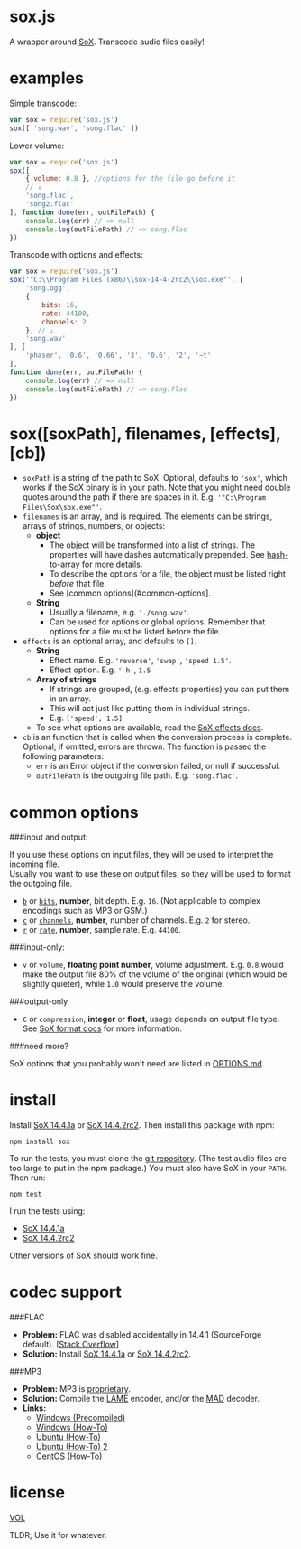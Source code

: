 sox.js
======

A wrapper around [SoX][sox]. Transcode audio files easily!



examples
========

Simple transcode:
```js
var sox = require('sox.js')
sox([ 'song.wav', 'song.flac' ])
```

Lower volume:
```js
var sox = require('sox.js')
sox([
	{ volume: 0.8 }, //options for the file go before it
	// ↓
	'song.flac',
	'song2.flac'
], function done(err, outFilePath) {
	console.log(err) // => null
	console.log(outFilePath) // => song.flac
})
```

Transcode with options and effects:
```js
var sox = require('sox.js')
sox('"C:\\Program Files (x86)\\sox-14-4-2rc2\\sox.exe"', [
	'song.ogg',
	{
		bits: 16,
		rate: 44100,
		channels: 2
	}, // ↓
	'song.wav'
], [
	'phaser', '0.6', '0.66', '3', '0.6', '2', '−t'
],
function done(err, outFilePath) {
	console.log(err) // => null
	console.log(outFilePath) // => song.flac
})
```



sox([soxPath], filenames, [effects], [cb])
==========================================

- `soxPath` is a string of the path to SoX. Optional, defaults to `'sox'`, which works if the SoX binary is in your path. Note that you might need double quotes around the path if there are spaces in it. E.g. `'"C:\Program Files\Sox\sox.exe"'`.
- `filenames` is an array, and is required. The elements can be strings, arrays of strings, numbers, or objects:
	- **object**
		- The object will be transformed into a list of strings. The properties will have dashes automatically prepended. See [hash-to-array][hta] for more details.
		- To describe the options for a file, the object must be listed right *before* that file.
		- See [common options](#common-options].
	- **String**
		- Usually a filename, e.g. `'./song.wav'`.
		- Can be used for options or global options. Remember that options for a file must be listed before the file.
- `effects` is an optional array, and defaults to `[]`.
	- **String**
		- Effect name. E.g. `'reverse'`, `'swap'`, `'speed 1.5'`.
		- Effect option. E.g. `'-h'`, `1.5`
	- **Array of strings**
		- If strings are grouped, (e.g. effects properties) you can put them in an array.
		- This will act just like putting them in individual strings.
		- E.g. `['speed', 1.5]`
	- To see what options are available, read the [SoX effects docs][sox-effects].
- `cb` is an function that is called when the conversion process is complete. Optional; if omitted, errors are thrown. The function is passed the following parameters:
	- `err` is an Error object if the conversion failed, or null if successful.
	- `outFilePath` is the outgoing file path. E.g. `'song.flac'`.



common options
==============

###input and output:

If you use these options on input files, they will be used to interpret the incoming file.  
Usually you want to use these on output files, so they will be used to format the outgoing file.

- [`b`][bitdepth-arg] or [`bits`][bitdepth-arg], **number**, bit depth. E.g. `16`. (Not applicable to complex encodings such as MP3 or GSM.)
- [`c`][channel-arg] or [`channels`][channel-arg], **number**, number of channels. E.g. `2` for stereo.
- [`r`][samplerate-arg] or [`rate`][samplerate-arg], **number**, sample rate. E.g. `44100`.

###input-only:

- `v` or `volume`, **floating point number**, volume adjustment. E.g. `0.8` would make the output file 80% of the volume of the original (which would be slightly quieter), while `1.0` would preserve the volume.

###output-only

- `C` or `compression`, **integer** or **float**, usage depends on output file type. See [SoX format docs][sox-format] for more information.

###need more?

SoX options that you probably won't need are listed in [OPTIONS.md][options].



install
=======

Install [SoX 14.4.1a][sox-1441] or [SoX 14.4.2rc2][sox-1442]. Then install this package with npm: 

```
npm install sox
```

To run the tests, you must clone the [git repository](https://github.com/ArtskydJ/sox). (The test audio files are too large to put in the npm package.) You must also have SoX in your `PATH`. Then run:

```
npm test
```

I run the tests using:

- [SoX 14.4.1a][sox-1441]
- [SoX 14.4.2rc2][sox-1442]

Other versions of SoX should work fine.



codec support
=============

###FLAC

- **Problem:** FLAC was disabled accidentally in 14.4.1 (SourceForge default). [[Stack Overflow][so-flac]]
- **Solution:** Install [SoX 14.4.1a][sox-1441] or [SoX 14.4.2rc2][sox-1442].

###MP3

- **Problem:** MP3 is [proprietary](https://en.wikipedia.org/wiki/LAME#Patents_and_legal_issues).
- **Solution:** Compile the [LAME][lame] encoder, and/or the [MAD][mad] decoder.
- **Links:**
	- [Windows (Precompiled)](https://github.com/EaterOfCode/sux/tree/master/win_libs)
	- [Windows (How-To)](http://www.codeproject.com/Articles/33901/Compiling-SOX-with-Lame-and-Libmad-for-Windows)
	- [Ubuntu (How-To)](http://superuser.com/questions/421153/how-to-add-a-mp3-handler-to-sox)
	- [Ubuntu (How-To) 2](http://eggblog.invertedegg.com/?p=19)
	- [CentOS (How-To)](http://techblog.netwater.com/?p=4)



license
=======

[VOL](http://veryopenlicense.com)

TLDR; Use it for whatever.



[sox]:         http://sox.sourceforge.net/
[sox-1441]:    http://sourceforge.net/projects/sox/files/sox/14.4.1/
[sox-1442]:    http://sourceforge.net/projects/sox/files/release_candidates/sox/14.4.2rc2/
[sox-effects]: http://sox.sourceforge.net/sox.html#EFFECTS
[sox-format]:  http://sox.sourceforge.net/soxformat.html
[bitdepth-arg]:   https://en.wikipedia.org/wiki/Audio_bit_depth
[channel-arg]:    https://en.wikipedia.org/wiki/Audio_channel
[samplerate-arg]: https://en.wikipedia.org/wiki/Sampling_(signal_processing)#Sampling_rate
[options]: https://github.com/ArtskydJ/sox.js/blob/master/OPTIONS.md
[hta]:     https://github.com/ArtskydJ/hash-to-array
[lame]:    http://lame.sourceforge.net/
[mad]:     http://www.underbit.com/products/mad
[so-flac]: http://stackoverflow.com/questions/23382500/how-to-install-flac-support-flac-libraries-to-sox-in-windows/25755799
